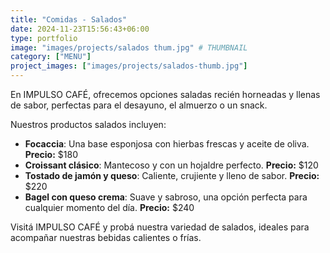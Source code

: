 ```yaml
---
title: "Comidas - Salados"
date: 2024-11-23T15:56:43+06:00
type: portfolio
image: "images/projects/salados thum.jpg" # THUMBNAIL
category: ["MENU"]
project_images: ["images/projects/salados-thumb.jpg"]
---
```


En IMPULSO CAFÉ, ofrecemos opciones saladas recién horneadas y llenas de sabor, perfectas para el desayuno, el almuerzo o un snack.

Nuestros productos salados incluyen:

- **Focaccia**: Una base esponjosa con hierbas frescas y aceite de oliva. **Precio:** $180
- **Croissant clásico**: Mantecoso y con un hojaldre perfecto. **Precio:** $120
- **Tostado de jamón y queso**: Caliente, crujiente y lleno de sabor. **Precio:** $220
- **Bagel con queso crema**: Suave y sabroso, una opción perfecta para cualquier momento del día. **Precio:** $240

Visitá IMPULSO CAFÉ y probá nuestra variedad de salados, ideales para acompañar nuestras bebidas calientes o frías.
